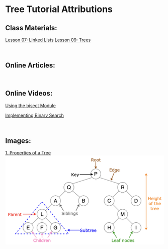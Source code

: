 # Tree Tutorial Attributions

## Class Materials:
[Lesson 07: Linked Lists](https://byui-cse.github.io/cse212-course/lesson07/07-prepare.html)
[Lesson 09: Trees](https://byui-cse.github.io/cse212-course/lesson09/09-prepare.html)

&nbsp;
## Online Articles:

&nbsp;
## Online Videos:
[Using the bisect Module](https://realpython.com/lessons/using-bisect-module/)

[Implementing Binary Search](https://realpython.com/lessons/implement-binary-search/)

&nbsp;
## Images:
[1. Properties of a Tree](https://towardsdatascience.com/8-useful-tree-data-structures-worth-knowing-8532c7231e8c)
![Image displaying the properties of a tree](../images/treeTerms.png)